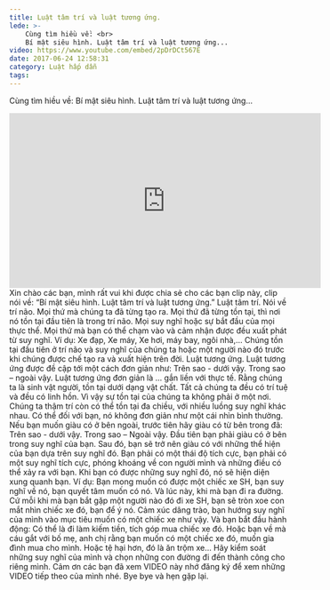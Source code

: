 ```yaml
---
title: Luật tâm trí và luật tương ứng.
lede: >-
    Cùng tìm hiều về: <br>
    Bí mật siêu hình. Luật tâm trí và luật tương ứng...
video: https://www.youtube.com/embed/2pDrDCt567E
date: 2017-06-24 12:58:31
category: Luật hấp dẫn
tags:
---
```

Cùng tìm hiều về:
Bí mật siêu hình. Luật tâm trí và luật tương ứng...
<iframe width="560" height="315" src="https://www.youtube.com/embed/2pDrDCt567E" frameborder="0" allowfullscreen></iframe>
Xin chào các bạn, mình rất vui khi được chia sẻ cho các bạn clip này, clip nói về:
“Bí mật siêu hình. Luật tâm trí và luật tương ứng.”
Luật tâm trí.
Nói về trí não. Mọi thứ mà chúng ta đã từng tạo ra. Mọi thứ đã từng tồn tại, thì nơi nó tồn tại đầu tiên là trong trí não. Mọi suy nghĩ hoặc sự bắt đầu của mọi thực thể. Mọi thứ mà bạn có thể chạm vào và cảm nhận được đều xuất phát từ suy nghĩ.
Ví dụ: Xe đạp, Xe máy, Xe hơi, máy bay, ngôi nhà,… Chúng tồn tại đầu tiên ở trí não và suy nghĩ của chúng ta hoặc một người nào đó trước khi chúng được chế tạo ra và xuất hiện trên đời.
Luật tương ứng.
Luật tương ứng được đề cập tới một cách đơn giản như: Trên sao - dưới vậy. Trong sao – ngoài vậy. 
Luật tương ứng đơn giản là … gắn liền với thực tế.
Rằng chúng ta là sinh vật người, tồn tại dưới dạng vật chất. Tất cả chúng ta đều có trí tuệ và đều có linh hồn. Vì vậy sự tồn tại của chúng ta không phải ở một nơi. Chúng ta thậm trí còn có thể tồn tại đa chiều, với nhiều luồng suy nghĩ khác nhau. Có thể đối với bạn, nó không đơn giản như một cái nhìn bình thường.
Nếu bạn muốn giàu có ở bên ngoài, trước tiên hãy giàu có từ bên trong đã: Trên sao - dưới vậy. Trong sao – Ngoài vậy. Đầu tiên bạn phải giàu có ở bên trong suy nghĩ của bạn. Sau đó, bạn sẽ trở nên giàu có với những thể hiện của bạn dựa trên suy nghĩ đó.
Bạn phải có một thái độ tích cực, bạn phải có một suy nghĩ tích cực, phóng khoáng về con người mình và những điều có thể xảy ra với bạn. Khi bạn có được những suy nghĩ đó, nó sẽ hiện diện xung quanh bạn.
Ví dụ: Bạn mong muốn có được một chiếc xe SH, bạn suy nghĩ về nó, bạn quyết tâm muốn có nó. Và lúc này, khi mà bạn đi ra đường. Cứ mỗi khi mà bạn bắt gặp một người nào đó đi xe SH, bạn sẽ tròn xoe con mắt nhìn chiếc xe đó, bạn để ý nó. Cảm xúc dâng trào, bạn hướng suy nghĩ của mình vào mục tiêu muốn có một chiếc xe như vậy. Và bạn bắt đầu hành động: Có thể là đi làm kiếm tiền, tích góp mua chiếc xe đó. Hoặc bạn về mà cáu gắt với bố mẹ, anh chị rằng bạn muốn có một chiếc xe đó, muốn gia đình mua cho mình. Hoặc tệ hại hơn, đó là ăn trộm xe…
Hãy kiểm soát những suy nghĩ của mình và chọn những con đường đi đến thành công cho riêng mình.
Cảm ơn các bạn đã xem VIDEO này
nhớ đăng ký để xem những VIDEO tiếp theo của mình nhé. Bye bye và hẹn gặp lại.
